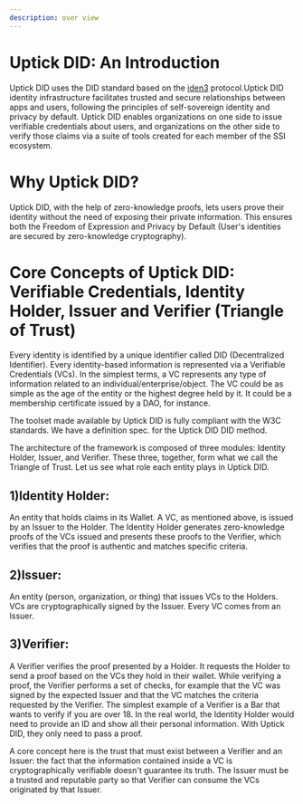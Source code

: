 ```yaml
---
description: over view
---
```


# Uptick DID: An Introduction

Uptick DID uses the DID standard based on the [iden3](https://docs.iden3.io/) protocol.Uptick DID identity infrastructure facilitates trusted and secure relationships between apps and users, following the principles of self-sovereign identity and privacy by default. Uptick DID enables organizations on one side to issue verifiable credentials about users, and organizations on the other side to verify those claims via a suite of tools created for each member of the SSI ecosystem.

# Why Uptick DID?
Uptick DID, with the help of zero-knowledge proofs, lets users prove their identity without the need of exposing their private information. This ensures both the Freedom of Expression and Privacy by Default (User's identities are secured by zero-knowledge cryptography).

# Core Concepts of Uptick DID: Verifiable Credentials, Identity Holder, Issuer and Verifier (Triangle of Trust)

Every identity is identified by a unique identifier called DID (Decentralized Identifier). Every identity-based information is represented via a Verifiable Credentials (VCs). In the simplest terms, a VC represents any type of information related to an individual/enterprise/object. The VC could be as simple as the age of the entity or the highest degree held by it. It could be a membership certificate issued by a DAO, for instance.

The toolset made available by Uptick DID is fully compliant with the W3C standards. We have a definition spec. for the Uptick DID DID method.

The architecture of the framework is composed of three modules: Identity Holder, Issuer, and Verifier. These three, together, form what we call the Triangle of Trust. Let us see what role each entity plays in Uptick DID.

## 1)Identity Holder: 
An entity that holds claims in its Wallet. A VC, as mentioned above, is issued by an Issuer to the Holder. The Identity Holder generates zero-knowledge proofs of the VCs issued and presents these proofs to the Verifier, which verifies that the proof is authentic and matches specific criteria.

## 2)Issuer: 
An entity (person, organization, or thing) that issues VCs to the Holders. VCs are cryptographically signed by the Issuer. Every VC comes from an Issuer.

## 3)Verifier: 
A Verifier verifies the proof presented by a Holder. It requests the Holder to send a proof based on the VCs they hold in their wallet. While verifying a proof, the Verifier performs a set of checks, for example that the VC was signed by the expected Issuer and that the VC matches the criteria requested by the Verifier. The simplest example of a Verifier is a Bar that wants to verify if you are over 18. In the real world, the Identity Holder would need to provide an ID and show all their personal information. With Uptick DID, they only need to pass a proof.

A core concept here is the trust that must exist between a Verifier and an Issuer: the fact that the information contained inside a VC is cryptographically verifiable doesn't guarantee its truth. The Issuer must be a trusted and reputable party so that Verifier can consume the VCs originated by that Issuer.

